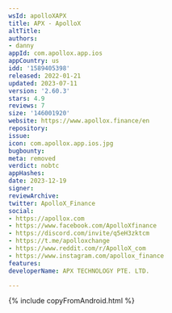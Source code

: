 ```yaml
---
wsId: apolloXAPX
title: APX - ApolloX
altTitle: 
authors:
- danny
appId: com.apollox.app.ios
appCountry: us
idd: '1589405398'
released: 2022-01-21
updated: 2023-07-11
version: '2.60.3'
stars: 4.9
reviews: 7
size: '146001920'
website: https://www.apollox.finance/en
repository: 
issue: 
icon: com.apollox.app.ios.jpg
bugbounty: 
meta: removed
verdict: nobtc
appHashes: 
date: 2023-12-19
signer: 
reviewArchive: 
twitter: ApolloX_Finance
social:
- https://apollox.com
- https://www.facebook.com/ApolloXfinance
- https://discord.com/invite/q5eH3zktcm
- https://t.me/apolloxchange
- https://www.reddit.com/r/ApolloX_com
- https://www.instagram.com/apollox_finance
features: 
developerName: APX TECHNOLOGY PTE. LTD.

---
```


{% include copyFromAndroid.html %}
